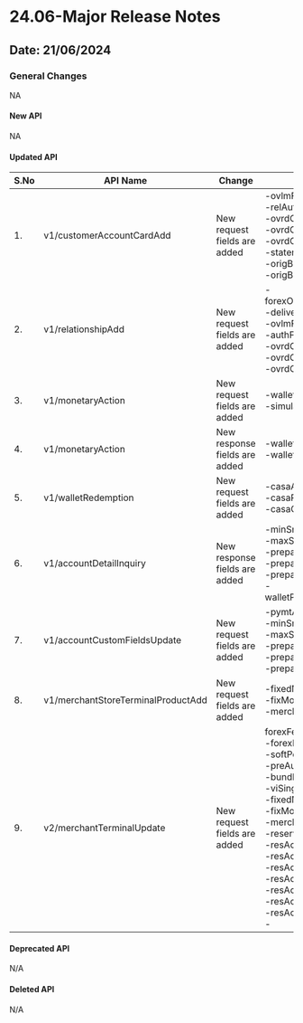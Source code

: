 # 24.06-Major Release Notes

## Date: 21/06/2024

### General Changes

NA

#### New API

NA

#### Updated API

| S.No | API Name                           | Change                        | Fields                                                                                                                                                                                                                                                                                                                                                                    |
|------|------------------------------------|-------------------------------|---------------------------------------------------------------------------------------------------------------------------------------------------------------------------------------------------------------------------------------------------------------------------------------------------------------------------------------------------------------------------|
| 1.   | v1/customerAccountCardAdd          | New request fields are added  | -ovlmFee </br> -relAuthFlag </br> -ovrdCbCapAmt </br> -ovrdCbCapStrtDte </br> -ovrdCbCapEndDte </br> -statementFlag </br> -origBranchNbr </br> -origBankNbr                                                                                                                                                                                                               |
| 2.   | v1/relationshipAdd                 | New request fields are added  | -forexOverrideFeeValue </br> -deliveryOption </br> -ovlmFee </br> -authFlag </br> -ovrdCbCapAmt </br> -ovrdCbCapStrtDte </br> -ovrdCbCapEndDte                                                                                                                                                                                                                            |
| 3.   | v1/monetaryAction                  | New request fields are added  | -walletId </br> -simulationInd                                                                                                                                                                                                                                                                                                                                            |
| 4.   | v1/monetaryAction                  | New response fields are added | -walletId </br> -walletAmount                                                                                                                                                                                                                                                                                                                                             |
| 5.   | v1/walletRedemption                | New request fields are added  | -casaAccNbr </br> -casaRoutId </br> -casaCurr                                                                                                                                                                                                                                                                                                                             |
| 6.   | v1/accountDetailInquiry            | New response fields are added | -minSnglLoadAmt</br> -maxSnglLoadAmt</br> -prepaidLoadAmt</br> -prepaidLoadFreq</br> -prepaidLoadNbr</br> -walletPriorityCurrency                                                                                                                                                                                                                                         |
| 7.   | v1/accountCustomFieldsUpdate       | New request fields are added  | -pymtAgrmt </br> -minSnglLoadAmt</br> -maxSnglLoadAmt</br> -prepaidLoadAmt</br> -prepaidLoadFreq</br> -prepaidLoadNbr                                                                                                                                                                                                                                                     |
| 8.   | v1/merchantStoreTerminalProductAdd | New request fields are added  | -fixedMonthlyFeeInd</br> -fixMonthFeeBase</br> -merchantIdentifier                                                                                                                                                                                                                                                                                                        |
| 9.   | v2/merchantTerminalUpdate          | New request fields are added  | forexFeeInd</br> -forexFeePct</br> -softPosFeeInd</br> -preAuthFeeInd</br> -bundleFeeInd</br> -viSingleBusNbr</br> -fixedMonthlyFeeInd</br> -fixMonthFeeBase</br> -merchantIdentifier</br> -reserveTable</br> -resAcctFundFreq</br> -resAcctRtblNbr</br> -resAcctName</br> -resAcctLvlFlag</br> -resAcctFbsdSale</br> -resAcctFloorLimit</br> -resAcctFundCeiling</br> -  |

#### Deprecated API

N/A

#### Deleted API

N/A